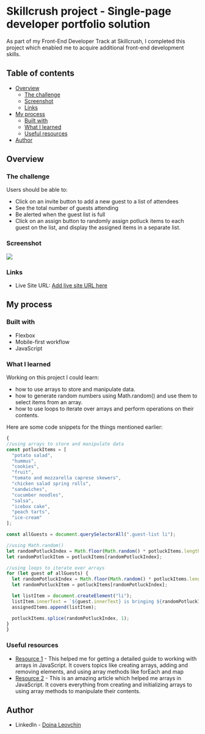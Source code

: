 # Skillcrush project - Single-page developer portfolio solution

As part of my Front-End Developer Track at Skillcrush, I completed this project which enabled me to acquire additional front-end development skills.

## Table of contents

- [Overview](#overview)
  - [The challenge](#the-challenge)
  - [Screenshot](#screenshot)
  - [Links](#links)
- [My process](#my-process)
  - [Built with](#built-with)
  - [What I learned](#what-i-learned)
  - [Useful resources](#useful-resources)
- [Author](#author)

## Overview

### The challenge

Users should be able to:

- Click on an invite button to add a new guest to a list of attendees
- See the total number of guests attending
- Be alerted when the guest list is full
- Click on an assign button to randomly assign potluck items to each guest on the list, and display the assigned items in a separate list.

### Screenshot

![](./img/project-screenshot.jpg)

### Links

- Live Site URL: [Add live site URL here](https://your-live-site-url.com)

## My process

### Built with

- Flexbox
- Mobile-first workflow
- JavaScript


### What I learned

Working on this project I could learn:
- how to use arrays to store and manipulate data.
- how to generate random numbers using Math.random() and use them to select items from an array.
- how to use loops to iterate over arrays and perform operations on their contents.

Here are some code snippets for the things mentioned earlier:

```js 
{
//using arrays to store and manipulate data
const potluckItems = [
  "potato salad",
  "hummus",
  "cookies",
  "fruit",
  "tomato and mozzarella caprese skewers",
  "chicken salad spring rolls",
  "sandwiches",
  "cucumber noodles",
  "salsa",
  "icebox cake",
  "peach tarts",
  "ice-cream"
];

const allGuests = document.querySelectorAll(".guest-list li");

//using Math.random()
let randomPotluckIndex = Math.floor(Math.random() * potluckItems.length);
let randomPotluckItem = potluckItems[randomPotluckIndex];

//using loops to iterate over arrays
for (let guest of allGuests) {
  let randomPotluckIndex = Math.floor(Math.random() * potluckItems.length);
  let randomPotluckItem = potluckItems[randomPotluckIndex];

  let listItem = document.createElement("li");
  listItem.innerText = `${guest.innerText} is bringing ${randomPotluckItem}.`;
  assignedItems.append(listItem);

  potluckItems.splice(randomPotluckIndex, 1);
}
}
```

### Useful resources

- [Resource 1](https://javascript.info/array) - This helped me for getting a detailed guide to working with arrays in JavaScript. It covers topics like creating arrays, adding and removing elements, and using array methods like forEach and map
- [Resource 2](https://developer.mozilla.org/en-US/docs/Web/JavaScript/Reference/Global_Objects/Array) - This is an amazing article which helped me arrays in JavaScript. It covers everything from creating and initializing arrays to using array methods to manipulate their contents.

## Author

- LinkedIn - [Doina Leovchin](https://www.linkedin.com/in/doinaleovchindeveloper/)

